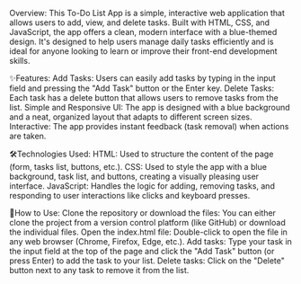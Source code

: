 Overview:
This To-Do List App is a simple, interactive web application that allows users to add, view, and delete tasks. Built with HTML, CSS, and JavaScript, the app offers a clean, modern interface with a blue-themed design. It's designed to help users manage daily tasks efficiently and is ideal for anyone looking to learn or improve their front-end development skills.

✨Features:
Add Tasks: Users can easily add tasks by typing in the input field and pressing the "Add Task" button or the Enter key.
Delete Tasks: Each task has a delete button that allows users to remove tasks from the list.
Simple and Responsive UI: The app is designed with a blue background and a neat, organized layout that adapts to different screen sizes.
Interactive: The app provides instant feedback (task removal) when actions are taken.

🛠️Technologies Used:
HTML: Used to structure the content of the page (form, tasks list, buttons, etc.).
CSS: Used to style the app with a blue background, task list, and buttons, creating a visually pleasing user interface.
JavaScript: Handles the logic for adding, removing tasks, and responding to user interactions like clicks and keyboard presses.

🚀How to Use:
Clone the repository or download the files: You can either clone the project from a version control platform (like GitHub) or download the individual files.
Open the index.html file: Double-click to open the file in any web browser (Chrome, Firefox, Edge, etc.).
Add tasks: Type your task in the input field at the top of the page and click the "Add Task" button (or press Enter) to add the task to your list.
Delete tasks: Click on the "Delete" button next to any task to remove it from the list.
